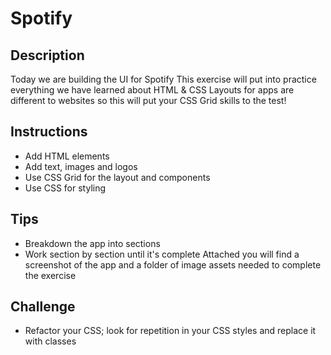 # Spotify 

## Description 
Today we are building the UI for Spotify This exercise will put into practice everything we have learned about HTML & CSS Layouts for apps are different to websites so this will put your CSS Grid skills to the test! 

## Instructions 
- Add HTML elements 
- Add text, images and logos 
- Use CSS Grid for the layout and components 
- Use CSS for styling 

## Tips 
- Breakdown the app into sections 
- Work section by section until it's complete Attached you will find a screenshot of the app and a folder of image assets needed to complete the exercise 

## Challenge
- Refactor your CSS; look for repetition in your CSS styles and replace it with classes